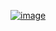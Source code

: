 ﻿[![image](https://github.com/user-attachments/assets/532fd583-c488-4bb2-b8a2-ebc518748c5d)](https://www.acmicpc.net/problem/11967)
